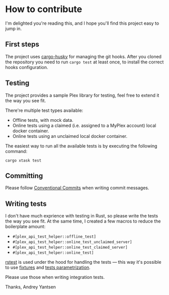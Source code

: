 # How to contribute

I'm delighted you're reading this, and I hope you'll find this project easy to jump in.

## First steps

The project uses [cargo-husky](https://crates.io/crates/cargo-husky) for managing the git
hooks. After you cloned the repository you need to run `cargo test` at least once, to
install the correct hooks configuration.

## Testing

The project provides a sample Plex library for testing, feel free to extend it the way you
see fit.

There're multiple test types available:

* Offline tests, with mock data.
* Online tests using a claimed (i.e. assigned to a MyPlex account) local docker container.
* Online tests using an unclaimed local docker container.

The easiest way to run all the available tests is by executing the following command:

```
cargo xtask test
```

## Committing

Please follow [Conventional Commits](https://www.conventionalcommits.org/en/v1.0.0/) when writing commit
messages.

## Writing tests

I don't have much exprience with testing in Rust, so please write the tests the way you see fit.
At the same time, I created a few macros to reduce the boilerplate amount:
* `#[plex_api_test_helper::offline_test]`
* `#[plex_api_test_helper::online_test_unclaimed_server]`
* `#[plex_api_test_helper::online_test_claimed_server]`
* `#[plex_api_test_helper::online_test]`

[rstest](http://docs.rs/rstest) is used under the hood for handling the tests — this way
it's possible to use [fixtures](https://docs.rs/rstest/latest/rstest/attr.rstest.html#injecting-fixtures) and
[tests parametrization](https://docs.rs/rstest/latest/rstest/attr.rstest.html#test-parametrized-cases).

Please use those when writing integration tests.

Thanks,
Andrey Yantsen
